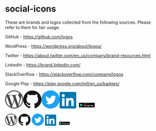 # social-icons

These are brands and logos collected from the following sources.
Please refer to them for fair usage.

GitHub - https://github.com/logos

WordPress - https://wordpress.org/about/logos/

Twitter - https://about.twitter.com/en_us/company/brand-resources.html

LinkedIn - https://brand.linkedin.com/

StackOverflow - https://stackoverflow.com/company/logos

Google Play - https://play.google.com/intl/en_us/badges/

<a href="https://sudhirkhanger.com/"><img src="https://raw.githubusercontent.com/sudhirkhanger/social-icons/master/WordPress-logotype-simplified.png" width="60"></a><a href="https://github.com/sudhirkhanger"><img src="https://raw.githubusercontent.com/sudhirkhanger/social-icons/master/GitHub-Mark-120px-plus.png" width="60"></a><a href="https://twitter.com/sudhirkhanger"><img src="https://raw.githubusercontent.com/sudhirkhanger/social-icons/master/Twitter_Social_Icon_Circle_Color.png" width="60"></a><a href="https://www.linkedin.com/in/sudhirkhanger/"><img src="https://raw.githubusercontent.com/sudhirkhanger/social-icons/master/In-2C-128px-TM.png" width="60"></a><a href="https://play.google.com/store/apps/details?id=com.sudhirkhanger.genius"><img src="https://raw.githubusercontent.com/sudhirkhanger/social-icons/master/google-play-badge.png" width="60"></a>

<a href="https://sudhirkhanger.com/"><img src="https://github.com/sudhirkhanger/social-icons/blob/master/WordPress-logotype-simplified.png?raw=true" width="40"></a>   <a href="https://github.com/sudhirkhanger"><img src="https://github.com/sudhirkhanger/social-icons/blob/master/GitHub-Mark-120px-plus.png?raw=true" width="40"></a>    <a href="https://twitter.com/sudhirkhanger"><img src="https://github.com/sudhirkhanger/social-icons/blob/master/Twitter_Social_Icon_Circle_Color.png?raw=true" width="40"></a>    <a href="https://www.linkedin.com/in/sudhirkhanger/"><img src="https://github.com/sudhirkhanger/social-icons/blob/master/In-2C-128px-TM.png?raw=true" width="40"></a>    <a href="https://play.google.com/store/apps/details?id=com.sudhirkhanger.genius"><img src="https://github.com/sudhirkhanger/social-icons/blob/master/google-play-badge.png?raw=true" width="40"></a>
